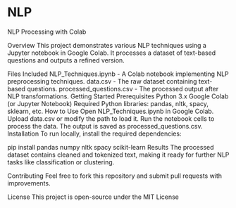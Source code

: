 # NLP
NLP Processing with Colab

Overview
This project demonstrates various NLP techniques using a Jupyter notebook in Google Colab. It processes a dataset of text-based questions and outputs a refined version.

Files Included
NLP_Techniques.ipynb - A Colab notebook implementing NLP preprocessing techniques.
data.csv - The raw dataset containing text-based questions.
processed_questions.csv - The processed output after NLP transformations.
Getting Started
Prerequisites
Python 3.x
Google Colab (or Jupyter Notebook)
Required Python libraries: pandas, nltk, spacy, sklearn, etc.
How to Use
Open NLP_Techniques.ipynb in Google Colab.
Upload data.csv or modify the path to load it.
Run the notebook cells to process the data.
The output is saved as processed_questions.csv.
Installation
To run locally, install the required dependencies:

pip install pandas numpy nltk spacy scikit-learn
Results
The processed dataset contains cleaned and tokenized text, making it ready for further NLP tasks like classification or clustering.

Contributing
Feel free to fork this repository and submit pull requests with improvements.

License
This project is open-source under the MIT License
